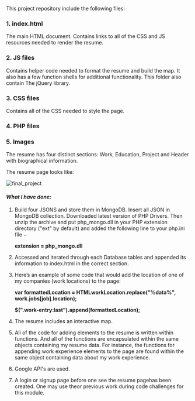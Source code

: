 This project repository include the following files:
### 1. index.html
The main HTML document. Contains links to all of the CSS and JS resources needed to render the resume.

### 2. JS files
Contains helper code needed to format the resume and build the map. It also has a few function shells for additional functionality. This folder also contain The jQuery library.

### 3. CSS files
Contains all of the CSS needed to style the page.

### 4. PHP files

### 5. Images

The resume has four distinct sections: 
Work, Education, Project and Header with biographical information. 


The resume page looks like:

![final_project](https://user-images.githubusercontent.com/19959305/39408990-7ac6a2f8-4bfc-11e8-960d-26fb03c3f99a.png)



#### *What I have done:*

1. Build four JSONS and store them in MongoDB. Insert all JSON in MongoDB collection.
Downloaded latest version of PHP Drivers. 
Then unzip the archive and put php_mongo.dll in your PHP extension directory ("ext" by default) and added the following line to your php.ini file −

    **extension = php_mongo.dll**

2. Accessed and iterated through each Database tables and appended its information to index.html in the correct section.

3. Here’s an example of some code that would add the location of one of my companies (work locations) to the page:

      **var formattedLocation = HTMLworkLocation.replace("%data%", work.jobs[job].location);**
      
      **$(".work-entry:last").append(formattedLocation);**

4. The resume includes an interactive map.

5. All of the code for adding elements to the resume is written within functions. 
And all of the functions are encapsulated within the same objects containing my resume data. For instance, the functions for appending work experience elements to the page are found within the same object containing data about my work experience.

6. Google API's are used.

7. A login or signup page before one see the resume pagehas been created. One may use theor previous work during code challenges for this module.
